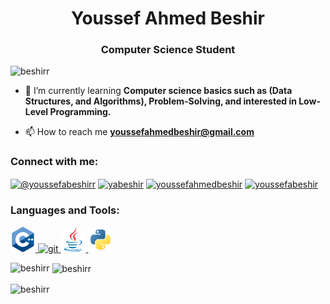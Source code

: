 <h1 align="center">Youssef Ahmed Beshir</h1>
<h3 align="center">Computer Science Student</h3>

<p align="left"> <img src="https://komarev.com/ghpvc/?username=beshirr&label=Profile%20views&color=0e75b6&style=flat" alt="beshirr" /> </p>

- 🌱 I’m currently learning **Computer science basics such as (Data Structures, and Algorithms), Problem-Solving, and interested in Low-Level Programming.**

- 📫 How to reach me **youssefahmedbeshir@gmail.com**

<h3 align="left">Connect with me:</h3>
<p align="left">
<a href="https://twitter.com/@youssefabeshirr" target="blank"><img align="center" src="https://raw.githubusercontent.com/rahuldkjain/github-profile-readme-generator/master/src/images/icons/Social/twitter.svg" alt="@youssefabeshirr" height="30" width="40" /></a>
<a href="https://linkedin.com/in/yabeshir" target="blank"><img align="center" src="https://raw.githubusercontent.com/rahuldkjain/github-profile-readme-generator/master/src/images/icons/Social/linked-in-alt.svg" alt="yabeshir" height="30" width="40" /></a>
<a href="https://codeforces.com/profile/youssefahmedbeshir" target="blank"><img align="center" src="https://raw.githubusercontent.com/rahuldkjain/github-profile-readme-generator/master/src/images/icons/Social/codeforces.svg" alt="youssefahmedbeshir" height="30" width="40" /></a>
<a href="https://www.leetcode.com/youssefabeshir" target="blank"><img align="center" src="https://raw.githubusercontent.com/rahuldkjain/github-profile-readme-generator/master/src/images/icons/Social/leet-code.svg" alt="youssefabeshir" height="30" width="40" /></a>
</p>

<h3 align="left">Languages and Tools:</h3>
<p align="left"> <a href="https://www.w3schools.com/cpp/" target="_blank" rel="noreferrer"> <img src="https://raw.githubusercontent.com/devicons/devicon/master/icons/cplusplus/cplusplus-original.svg" alt="cplusplus" width="40" height="40"/> </a> <a href="https://git-scm.com/" target="_blank" rel="noreferrer"> <img src="https://www.vectorlogo.zone/logos/git-scm/git-scm-icon.svg" alt="git" width="40" height="40"/> </a> <a href="https://www.java.com" target="_blank" rel="noreferrer"> <img src="https://raw.githubusercontent.com/devicons/devicon/master/icons/java/java-original.svg" alt="java" width="40" height="40"/> </a> <a href="https://www.python.org" target="_blank" rel="noreferrer"> <img src="https://raw.githubusercontent.com/devicons/devicon/master/icons/python/python-original.svg" alt="python" width="40" height="40"/> </a> </p>

<p><img align="left" src="https://github-readme-stats.vercel.app/api/top-langs?username=beshirr&show_icons=true&locale=en&layout=compact" alt="beshirr" /></p>

<p>&nbsp;<img align="center" src="https://github-readme-stats.vercel.app/api?username=beshirr&show_icons=true&locale=en" alt="beshirr" /></p>

<p><img align="center" src="https://github-readme-streak-stats.herokuapp.com/?user=beshirr&" alt="beshirr" /></p>
